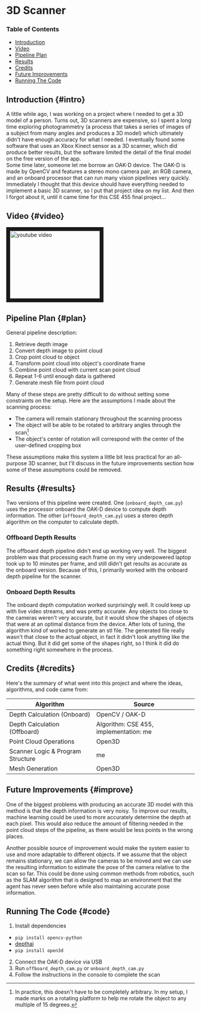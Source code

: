 # 3D Scanner

### Table of Contents

- [Introduction](#intro)
- [Video](#video)
- [Pipeline Plan](#plan)
- [Results](#results)
- [Credits](#credits)
- [Future Improvements](#improve)
- [Running The Code](#code)

## Introduction {#intro}

A little while ago, I was working on a project where I needed to get a 3D model of a person. Turns out, 3D scanners are expensive, so I spent a long time exploring photogrammetry (a process that takes a series of images of a subject from many angles and produces a 3D model) which ultimately didn't have enough accuracy for what I needed. I eventually found some software that uses an Xbox Kinect sensor as a 3D scanner, which did produce better results, but the software limited the detail of the final model on the free version of the app.  
Some time later, someone let me borrow an OAK-D device. The OAK-D is made by OpenCV and features a stereo mono camera pair, an RGB camera, and an onboard processor that can run many vision pipelines very quickly. Immediately I thought that this device should have everything needed to implement a basic 3D scanner, so I put that project idea on my list. And then I forgot about it, until it came time for this CSE 455 final project...

## Video {#video}

<a href="http://www.youtube.com/watch?feature=player_embedded&v=PQEQSz8BWYE" target="_blank"><img src="http://img.youtube.com/vi/PQEQSz8BWYE/0.jpg" alt="youtube video" width="240" height="180" border="10" /></a>

## Pipeline Plan {#plan}

General pipeline description:

1. Retrieve depth image
2. Convert depth image to point cloud
3. Crop point cloud to object
4. Transform point cloud into object's coordinate frame
5. Combine point cloud with current scan point cloud
6. Repeat 1-6 until enough data is gathered
7. Generate mesh file from point cloud

Many of these steps are pretty difficult to do without setting some constraints on the setup. Here are the assumptions I made about the scanning process:

- The camera will remain stationary throughout the scanning process
- The object will be able to be rotated to arbitrary angles through the scan[^1]
- The object's center of rotation will correspond with the center of the user-defined cropping box

These assumptions make this system a little bit less practical for an all-purpose 3D scanner, but I'll discuss in the future improvements section how some of these assumptions could be removed.

## Results {#results}

Two versions of this pipeline were created. One (`onboard_depth_cam.py`) uses the processor onboard the OAK-D device to compute depth information. The other (`offboard_depth_cam.py`) uses a stereo depth algorithm on the computer to calculate depth. 

### Offboard Depth Results

The offboard depth pipeline didn't end up working very well. The biggest problem was that processing each frame on my very underpowered laptop took up to 10 minutes per frame, and still didn't get results as accurate as the onboard version. Because of this, I primarily worked with the onboard depth pipeline for the scanner.

### Onboard Depth Results

The onboard depth computation worked surprisingly well. It could keep up with live video streams, and was pretty accurate. Any objects too close to the cameras weren't very accurate, but it would show the shapes of objects that were at an optimal distance from the device. After lots of tuning, the algorithm kind of worked to generate an stl file. The generated file really wasn't that close to the actual object, in fact it didn't look anything like the actual thing. But it did get some of the shapes right, so I think it did do something right somewhere in the process.

## Credits {#credits}

Here's the summary of what went into this project and where the ideas, algorithms, and code came from:

| Algorithm | Source |
| --- | --- |
| Depth Calculation (Onboard) | OpenCV / OAK-D |
| Depth Calculation (Offboard) | Algorithm: CSE 455, implementation: me |
| Point Cloud Operations | Open3D |
| Scanner Logic & Program Structure | me |
| Mesh Generation | Open3D |

## Future Improvements {#improve}

One of the biggest problems with producing an accurate 3D model with this method is that the depth information is very noisy. To improve our results, machine learning could be used to more accurately determine the depth at each pixel. This would also reduce the amount of filtering needed in the point cloud steps of the pipeline, as there would be less points in the wrong places.

Another possible source of improvement would make the system easier to use and more adaptable to different objects. If we assume that the object remains stationary, we can allow the cameras to be moved and we can use the resulting information to estimate the pose of the camera relative to the scan so far. This could be done using common methods from robotics, such as the SLAM algorithm that is designed to map an environment that the agent has never seen before while also maintaining accurate pose information.

## Running The Code {#code}

1. Install dependencies
  - `pip install opencv-python`
  - [depthai](https://docs.luxonis.com/projects/api/en/latest/install/)
  - `pip install open3d`
2. Connect the OAK-D device via USB
3. Run `offboard_depth_cam.py` or `onboard_depth_cam.py`
4. Follow the instructions in the console to complete the scan

[^1]: In practice, this doesn't have to be completely arbitrary. In my setup, I made marks on a rotating platform to help me rotate the object to any multiple of 15 degrees.